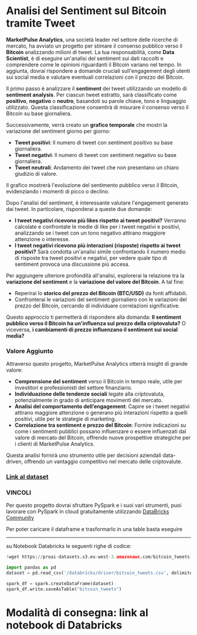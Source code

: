 #  Analisi del Sentiment sul Bitcoin tramite Tweet

**MarketPulse Analytics**, una società leader nel settore delle ricerche di mercato, ha avviato un progetto per stimare il consenso pubblico verso il **Bitcoin** analizzando milioni di tweet. La tua responsabilità, come **Data Scientist**, è di eseguire un'analisi del sentiment sui dati raccolti e comprendere come le opinioni riguardanti il Bitcoin variano nel tempo. In aggiunta, dovrai rispondere a domande cruciali sull'engagement degli utenti sui social media e valutare eventuali correlazioni con il prezzo del Bitcoin.

Il primo passo è analizzare il **sentiment** dei tweet utilizzando un modello di **sentiment analysis**. Per ciascun tweet estratto, sarà classificato come **positivo**, **negativo** o **neutro**, basandoti su parole chiave, tono e linguaggio utilizzato. Questa classificazione consentirà di misurare il consenso verso il Bitcoin su base giornaliera.

Successivamente, verrà creato un **grafico temporale** che mostri la variazione del sentiment giorno per giorno:
- **Tweet positivi**: Il numero di tweet con sentiment positivo su base giornaliera.
- **Tweet negativi**: Il numero di tweet con sentiment negativo su base giornaliera.
- **Tweet neutrali**: Andamento dei tweet che non presentano un chiaro giudizio di valore.

Il grafico mostrerà l'evoluzione del sentimento pubblico verso il Bitcoin, evidenziando i momenti di picco o declino.

Dopo l'analisi del sentiment, è interessante valutare l'engagement generato dai tweet. In particolare, risponderai a queste due domande:
- **I tweet negativi ricevono più likes rispetto ai tweet positivi?** Verranno calcolate e confrontate le medie di like per i tweet negativi e positivi, analizzando se i tweet con un tono negativo attirano maggiore attenzione o interesse.
- **I tweet negativi ricevono più interazioni (risposte) rispetto ai tweet positivi?** Sarà condotta un'analisi simile confrontando il numero medio di risposte tra tweet positivi e negativi, per vedere quale tipo di sentiment provoca una discussione più accesa.

Per aggiungere ulteriore profondità all'analisi, esplorerai la relazione tra la **variazione del sentiment** e la **variazione del valore del Bitcoin**. A tal fine:
- Reperirai lo **storico del prezzo del Bitcoin (BTC/USD)** da fonti affidabili.
- Confronterai le variazioni del sentiment giornaliero con le variazioni del prezzo del Bitcoin, cercando di individuare correlazioni significative.

Questo approccio ti permetterà di rispondere alla domanda: **Il sentiment pubblico verso il Bitcoin ha un'influenza sul prezzo della criptovaluta?** O viceversa, **i cambiamenti di prezzo influenzano il sentiment sui social media?**

### Valore Aggiunto

Attraverso questo progetto, MarketPulse Analytics otterrà insight di grande valore:
- **Comprensione del sentiment** verso il Bitcoin in tempo reale, utile per investitori e professionisti del settore finanziario.
- **Individuazione delle tendenze sociali** legate alla criptovaluta, potenzialmente in grado di anticipare movimenti del mercato.
- **Analisi del comportamento dell’engagement**: Capire se i tweet negativi attirano maggiore attenzione o generano più interazioni rispetto a quelli positivi, utile per le strategie di marketing.
- **Correlazione tra sentiment e prezzo del Bitcoin**: Fornire indicazioni su come i sentimenti pubblici possano influenzare o essere influenzati dal valore di mercato del Bitcoin, offrendo nuove prospettive strategiche per i clienti di MarketPulse Analytics.

Questa analisi fornirà uno strumento utile per decisioni aziendali data-driven, offrendo un vantaggio competitivo nel mercato delle criptovalute.


### [Link al dataset](https://proai-datasets.s3.eu-west-3.amazonaws.com/bitcoin_tweets.csv)

### VINCOLI
Per questo progetto dovrai sfruttare PySpark e i suoi vari strumenti, puoi lavorare con PySpark in cloud gratuitamente utilizzando [DataBricks Community](https://community.cloud.databricks.com/login.html)

Per poter caricare il dataframe e trasformarlo in una table basta eseguire 

---

su Notebook Databricks le seguenti righe di codice:

```python
!wget https://proai-datasets.s3.eu-west-3.amazonaws.com/bitcoin_tweets.csv

import pandas as pd
dataset = pd.read_csv('/databricks/driver/bitcoin_tweets.csv', delimiter=";")

spark_df = spark.createDataFrame(dataset)
spark_df.write.saveAsTable("bitcoin_tweets")
```

# Modalità di consegna: link al notebook di Databricks